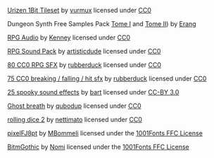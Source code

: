[Urizen 1Bit Tileset](https://vurmux.itch.io/urizen-onebit-tileset)
by [vurmux](https://vurmux.itch.io/)
licensed under [CC0](http://creativecommons.org/publicdomain/zero/1.0/)

Dungeon Synth Free Samples Pack [Tome I](https://erang.bandcamp.com/album/dungeon-synth-free-samples-pack) and [Tome II](https://erang.bandcamp.com/album/dungeon-synth-free-samples-pack-tome-ii))
by [Erang](https://erang.bandcamp.com)

[RPG Audio](https://kenney.nl/assets/rpg-audio)
by [Kenney](https://kenney.nl/)
licensed under [CC0](https://creativecommons.org/publicdomain/zero/1.0/)

[RPG Sound Pack](https://opengameart.org/content/rpg-sound-pack)
by [artisticdude](https://opengameart.org/users/artisticdude)
licensed under [CC0](http://creativecommons.org/publicdomain/zero/1.0/)

[80 CC0 RPG SFX](https://opengameart.org/content/80-cc0-rpg-sfx)
by [rubberduck](https://opengameart.org/users/rubberduck)
licensed under [CC0](http://creativecommons.org/publicdomain/zero/1.0/)

[75 CC0 breaking / falling / hit sfx](https://opengameart.org/content/75-cc0-breaking-falling-hit-sfx)
by [rubberduck](https://opengameart.org/users/rubberduck)
licensed under [CC0](http://creativecommons.org/publicdomain/zero/1.0/)

[25 spooky sound effects](https://opengameart.org/content/25-spooky-sound-effects)
by [bart](https://opengameart.org/users/bart)
licensed under [CC-BY 3.0](http://creativecommons.org/licenses/by/3.0/)

[Ghost breath](https://opengameart.org/content/ghost-breath)
by [qubodup](https://opengameart.org/users/qubodup)
licensed under [CC0](http://creativecommons.org/publicdomain/zero/1.0/)

[rolling dice 2](https://freesound.org/people/nettimato/sounds/353974/)
by [nettimato](https://freesound.org/people/nettimato/)
licensed under [CC0](http://creativecommons.org/publicdomain/zero/1.0/)

[pixelFJ8pt](https://www.1001fonts.com/pixelfj8pt1-font.html)
by [MBommeli](https://www.1001fonts.com/users/flashjunior/)
licensed under the [1001Fonts FFC License](https://www.1001fonts.com/licenses/ffc.html)

[BitmGothic](https://www.1001fonts.com/bitmgothic-font.html)
by [Nomi](http://www.thenomi.org)
licensed under the [1001Fonts FFC License](https://www.1001fonts.com/licenses/ffc.html)
